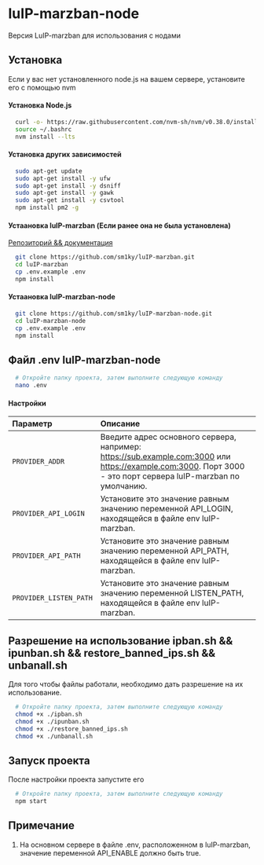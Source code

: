 # luIP-marzban-node
Версия LuIP-marzban для использования с нодами

## Установка

Если у вас нет установленного node.js на вашем сервере, установите его с помощью nvm

#### Установка Node.js
```bash
  curl -o- https://raw.githubusercontent.com/nvm-sh/nvm/v0.38.0/install.sh | bash
  source ~/.bashrc
  nvm install --lts
```


#### Установка других зависимостей

```bash
  sudo apt-get update
  sudo apt-get install -y ufw
  sudo apt-get install -y dsniff
  sudo apt-get install -y gawk
  sudo apt-get install -y csvtool
  npm install pm2 -g
```

#### Устаановка luIP-marzban (Если ранее она не была установлена)
[Репозиторий && документация](https://github.com/sm1ky/luIP-marzban.git)
```bash
  git clone https://github.com/sm1ky/luIP-marzban.git
  cd luIP-marzban
  cp .env.example .env
  npm install
```


#### Устаановка luIP-marzban-node
```bash
  git clone https://github.com/sm1ky/luIP-marzban-node.git
  cd luIP-marzban-node
  cp .env.example .env
  npm install
```


## Файл .env luIP-marzban-node 
```bash
  # Откройте папку проекта, затем выполните следующую команду
  nano .env
```


#### Настройки 
| Параметр | Описание                |
| :-------- | :------------------------- |
| `PROVIDER_ADDR` | Введите адрес основного сервера, например: https://sub.example.com:3000 или https://example.com:3000. Порт 3000 - это порт сервера luIP-marzban по умолчанию.  |
| `PROVIDER_API_LOGIN` | Установите это значение равным значению переменной API_LOGIN, находящейся в файле env luIP-marzban. |
| `PROVIDER_API_PATH` | Установите это значение равным значению переменной API_PATH, находящейся в файле env luIP-marzban. |
| `PROVIDER_LISTEN_PATH` | Установите это значение равным значению переменной LISTEN_PATH, находящейся в файле env luIP-marzban. |


## Разрешение на использование ipban.sh && ipunban.sh && restore_banned_ips.sh && unbanall.sh
Для того чтобы файлы работали, необходимо дать разрешение на их использование.
```bash
  # Откройте папку проекта, затем выполните следующую команду
  chmod +x ./ipban.sh
  chmod +x ./ipunban.sh
  chmod +x ./restore_banned_ips.sh
  chmod +x ./unbanall.sh
```


## Запуск проекта
После настройки проекта запустите его
```bash
  # Откройте папку проекта, затем выполните следующую команду
  npm start

```

## Примечание
1. На основном сервере в файле .env, расположенном в luIP-marzban, значение переменной API_ENABLE должно быть true.
